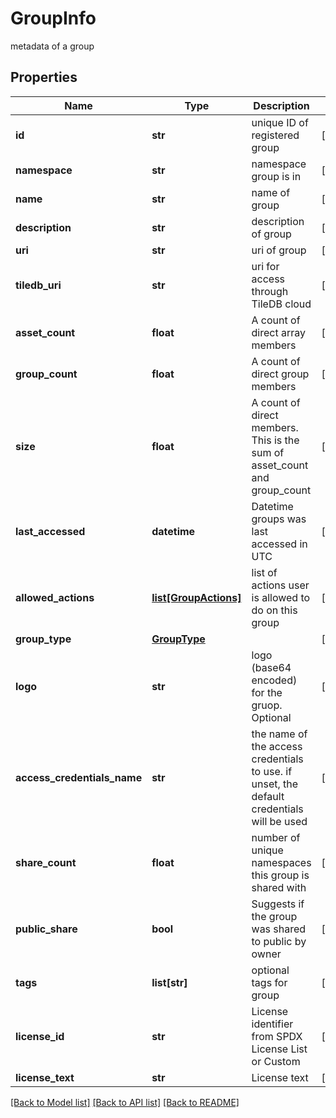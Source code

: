 # GroupInfo

metadata of a group

## Properties

| Name                        | Type                                      | Description                                                                               | Notes      |
| --------------------------- | ----------------------------------------- | ----------------------------------------------------------------------------------------- | ---------- |
| **id**                      | **str**                                   | unique ID of registered group                                                             | [optional] |
| **namespace**               | **str**                                   | namespace group is in                                                                     | [optional] |
| **name**                    | **str**                                   | name of group                                                                             | [optional] |
| **description**             | **str**                                   | description of group                                                                      | [optional] |
| **uri**                     | **str**                                   | uri of group                                                                              | [optional] |
| **tiledb_uri**              | **str**                                   | uri for access through TileDB cloud                                                       | [optional] |
| **asset_count**             | **float**                                 | A count of direct array members                                                           | [optional] |
| **group_count**             | **float**                                 | A count of direct group members                                                           | [optional] |
| **size**                    | **float**                                 | A count of direct members. This is the sum of asset_count and group_count                 | [optional] |
| **last_accessed**           | **datetime**                              | Datetime groups was last accessed in UTC                                                  | [optional] |
| **allowed_actions**         | [**list[GroupActions]**](GroupActions.md) | list of actions user is allowed to do on this group                                       | [optional] |
| **group_type**              | [**GroupType**](GroupType.md)             |                                                                                           | [optional] |
| **logo**                    | **str**                                   | logo (base64 encoded) for the gruop. Optional                                             | [optional] |
| **access_credentials_name** | **str**                                   | the name of the access credentials to use. if unset, the default credentials will be used | [optional] |
| **share_count**             | **float**                                 | number of unique namespaces this group is shared with                                     | [optional] |
| **public_share**            | **bool**                                  | Suggests if the group was shared to public by owner                                       | [optional] |
| **tags**                    | **list[str]**                             | optional tags for group                                                                   | [optional] |
| **license_id**              | **str**                                   | License identifier from SPDX License List or Custom                                       | [optional] |
| **license_text**            | **str**                                   | License text                                                                              | [optional] |

[[Back to Model list]](../README.md#documentation-for-models) [[Back to API list]](../README.md#documentation-for-api-endpoints) [[Back to README]](../README.md)

